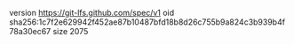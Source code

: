 version https://git-lfs.github.com/spec/v1
oid sha256:1c7f2e629942f452ae87b10487bfd18b8d26c755b9a824c3b939b4f78a30ec67
size 2075
